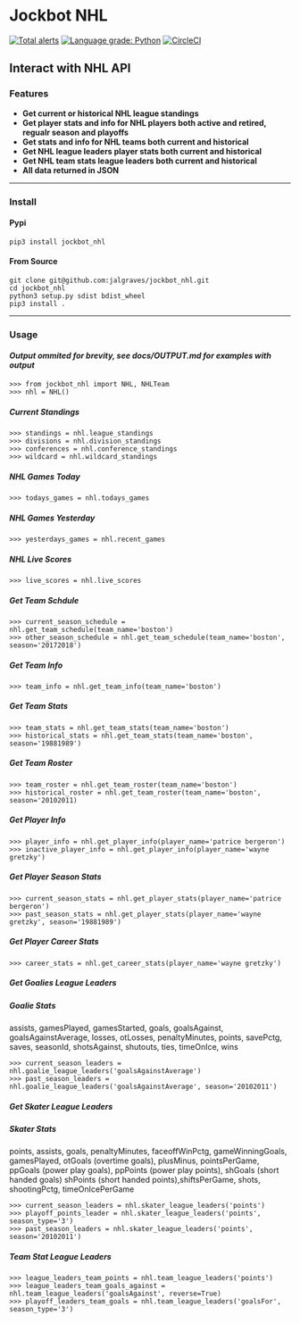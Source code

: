 # Jockbot NHL

[![Total alerts](https://img.shields.io/lgtm/alerts/g/jalgraves/jockbot_nhl.svg?logo=lgtm&logoWidth=18)](https://lgtm.com/projects/g/jalgraves/jockbot_nhl/alerts/)
[![Language grade: Python](https://img.shields.io/lgtm/grade/python/g/jalgraves/jockbot_nhl.svg?logo=lgtm&logoWidth=18)](https://lgtm.com/projects/g/jalgraves/jockbot_nhl/context:python) [![CircleCI](https://circleci.com/gh/jalgraves/jockbot_nhl.svg?style=svg)](https://circleci.com/gh/jalgraves/jockbot_nhl)

## Interact with NHL API

### Features

- **Get current or historical NHL league standings**
- **Get player stats and info for NHL players both active and retired, regualr season and playoffs**
- **Get stats and info for NHL teams both current and historical**
- **Get NHL league leaders player stats both current and historical**
- **Get NHL team stats league leaders both current and historical**
- **All data returned in JSON**

---

### Install

#### Pypi

    pip3 install jockbot_nhl

#### From Source

    git clone git@github.com:jalgraves/jockbot_nhl.git
    cd jockbot_nhl
    python3 setup.py sdist bdist_wheel
    pip3 install .

---

### Usage

#### _Output ommited for brevity, see docs/OUTPUT.md for examples with output_

    >>> from jockbot_nhl import NHL, NHLTeam
    >>> nhl = NHL()

##### Current Standings

    >>> standings = nhl.league_standings
    >>> divisions = nhl.division_standings
    >>> conferences = nhl.conference_standings
    >>> wildcard = nhl.wildcard_standings

##### NHL Games Today

    >>> todays_games = nhl.todays_games

##### NHL Games Yesterday

    >>> yesterdays_games = nhl.recent_games

##### NHL Live Scores

    >>> live_scores = nhl.live_scores

##### Get Team Schdule

    >>> current_season_schedule = nhl.get_team_schedule(team_name='boston')
    >>> other_season_schedule = nhl.get_team_schedule(team_name='boston', season='20172018')

##### Get Team Info

    >>> team_info = nhl.get_team_info(team_name='boston')

##### Get Team Stats

    >>> team_stats = nhl.get_team_stats(team_name='boston')
    >>> historical_stats = nhl.get_team_stats(team_name='boston', season='19881989')

##### Get Team Roster

    >>> team_roster = nhl.get_team_roster(team_name='boston')
    >>> historical_roster = nhl.get_team_roster(team_name='boston', season='20102011)

##### Get Player Info

    >>> player_info = nhl.get_player_info(player_name='patrice bergeron')
    >>> inactive_player_info = nhl.get_player_info(player_name='wayne gretzky')

##### Get Player Season Stats

    >>> current_season_stats = nhl.get_player_stats(player_name='patrice bergeron')
    >>> past_season_stats = nhl.get_player_stats(player_name='wayne gretzky', season='19881989')

##### Get Player Career Stats

    >>> career_stats = nhl.get_career_stats(player_name='wayne gretzky')

##### Get Goalies League Leaders

##### Goalie Stats

assists, gamesPlayed, gamesStarted, goals, goalsAgainst, goalsAgainstAverage, losses, otLosses, penaltyMinutes, points, savePctg, saves, seasonId, shotsAgainst, shutouts, ties, timeOnIce, wins

    >>> current_season_leaders = nhl.goalie_league_leaders('goalsAgainstAverage')
    >>> past_season_leaders = nhl.goalie_league_leaders('goalsAgainstAverage', season='20102011')

##### Get Skater League Leaders

##### Skater Stats

points, assists, goals, penaltyMinutes, faceoffWinPctg, gameWinningGoals, gamesPlayed,
otGoals (overtime goals), plusMinus, pointsPerGame, ppGoals (power play goals), ppPoints (power play points), shGoals (short handed goals) shPoints (short handed points),shiftsPerGame, shots, shootingPctg, timeOnIcePerGame

    >>> current_season_leaders = nhl.skater_league_leaders('points')
    >>> playoff_points_leader = nhl.skater_league_leaders('points', season_type='3')
    >>> past_season_leaders = nhl.skater_league_leaders('points', season='20102011')

##### Team Stat League Leaders

    >>> league_leaders_team_points = nhl.team_league_leaders('points')
    >>> league_leaders_team_goals_against = nhl.team_league_leaders('goalsAgainst', reverse=True)
    >>> playoff_leaders_team_goals = nhl.team_league_leaders('goalsFor', season_type='3')
